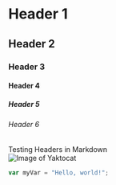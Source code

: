 # Header 1
## Header 2
### Header 3
#### Header 4
##### Header 5
###### Header 6
Testing Headers in Markdown  
![Image of Yaktocat](https://octodex.github.com/images/yaktocat.png)  
``` javascript
var myVar = "Hello, world!";
```
